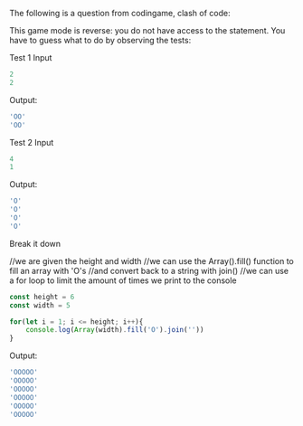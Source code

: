 [category]: <> (Coding)
[date]: <> (2023/03/16)
[title]: <> (Codingame Question 2)

The following is a question from codingame, clash of code:

This game mode is reverse: you do not have access to the statement. You have to guess what to do by observing the tests:

Test 1
Input

```javascript
2
2
```
Output:

```javascript
'OO'
'OO'
```
Test 2
Input

```javascript
4
1
```
Output:

```javascript
'O'
'O'
'O'
'O'
```

Break it down

//we are given the height and width
//we can use the Array().fill() function to fill an array with 'O's
//and convert back to a string with join()
//we can use a for loop to limit the amount of times we print to the console

```javascript
const height = 6
const width = 5

for(let i = 1; i <= height; i++){
    console.log(Array(width).fill('O').join(''))
}
```

Output:

```javascript
'OOOOO'
'OOOOO'
'OOOOO'
'OOOOO'
'OOOOO'
'OOOOO'
```


